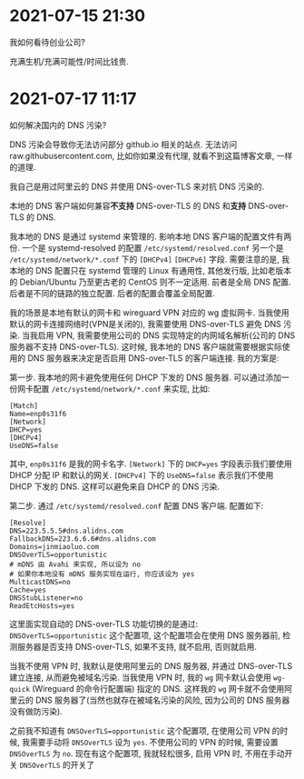 # 2021-07-15 21:30

我如何看待创业公司?

充满生机/充满可能性/时间比钱贵.

# 2021-07-17 11:17

如何解决国内的 DNS 污染?

DNS 污染会导致你无法访问部分 github.io 相关的站点. 无法访问
raw.githubusercontent.com, 比如你如果没有代理, 就看不到这篇博客文章, 一样的道理.

我自己是用过阿里云的 DNS 并使用 DNS-over-TLS 来对抗 DNS 污染的.

本地的 DNS 客户端如何兼容**不支持** DNS-over-TLS 的 DNS 和**支持** DNS-over-TLS 的 DNS.

我本地的 DNS 是通过 systemd 来管理的. 影响本地 DNS 客户端的配置文件有两份.
一个是 systemd-resolved 的配置 `/etc/systemd/resolved.conf` 另一个是
`/etc/systemd/network/*.conf` 下的 `[DHCPv4]` `[DHCPv6]` 字段. 需要注意的是,
我本地的 DNS 配置只在 systemd 管理的 Linux 有通用性, 其他发行版, 比如老版本的
Debian/Ubuntu 乃至更古老的 CentOS 则不一定适用. 前者是全局 DNS 配置.
后者是不同的链路的独立配置. 后者的配置会覆盖全局配置.

我的场景是本地有默认的网卡和 wireguard VPN 对应的 wg 虚拟网卡.
当我使用默认的网卡连接网络时(VPN是关闭的), 我需要使用 DNS-over-TLS 避免 DNS
污染. 当我启用 VPN, 我需要使用公司的 DNS 实现特定的内网域名解析(公司的 DNS
服务器不支持 DNS-over-TLS). 这时候, 我本地的 DNS 客户端就需要根据实际使用的 DNS
服务器来决定是否启用 DNS-over-TLS 的客户端连接. 我的方案是:

第一步. 我本地的网卡避免使用任何 DHCP 下发的 DNS 服务器.
可以通过添加一份网卡配置 `/etc/systemd/network/*.conf` 来实现, 比如:

```systemd-networkd
[Match]
Name=enp0s31f6
[Network]
DHCP=yes
[DHCPv4]
UseDNS=false
```

其中, `enp0s31f6` 是我的网卡名字. `[Network]` 下的 `DHCP=yes`
字段表示我们要使用 DHCP 分配 IP 和默认的网关. `[DHCPv4]` 下的 `UseDNS=false`
表示我们不使用 DHCP 下发的 DNS. 这样可以避免来自 DHCP 的 DNS 污染.

第二步. 通过 `/etc/systemd/resolved.conf` 配置 DNS 客户端. 配置如下:

```systemd-networkd
[Resolve]
DNS=223.5.5.5#dns.alidns.com
FallbackDNS=223.6.6.6#dns.alidns.com
Domains=jinmiaoluo.com
DNSOverTLS=opportunistic
# mDNS 由 Avahi 来实现, 所以设为 no
# 如果你本地没有 mDNS 服务实现在运行, 你应该设为 yes
MulticastDNS=no
Cache=yes
DNSStubListener=no
ReadEtcHosts=yes
```

这里面实现自动的 DNS-over-TLS 功能切换的是通过: `DNSOverTLS=opportunistic`
这个配置项, 这个配置项会在使用 DNS 服务器前, 检测服务器是否支持 DNS-over-TLS,
如果不支持, 就不启用, 否则就启用.

当我不使用 VPN 时, 我默认是使用阿里云的 DNS 服务器, 并通过 DNS-over-TLS
建立连接, 从而避免被域名污染. 当我使用 VPN 时, 我的 `wg` 网卡默认会使用
`wg-quick` (Wireguard 的命令行配置端) 指定的 DNS. 这样我的 `wg`
网卡就不会使用阿里云的 DNS 服务器了(当然也就存在被域名污染的风险, 因为公司的
DNS 服务器没有做防污染).

之前我不知道有 `DNSOverTLS=opportunistic` 这个配置项, 在使用公司 VPN 的时候,
我需要手动将 `DNSOverTLS` 设为 `yes`. 不使用公司的 VPN 的时候, 需要设置
`DNSOverTLS` 为 `no`.  现在有这个配置项, 我就轻松很多, 启用 VPN 时,
不用在手动开关 `DNSOverTLS` 的开关了
